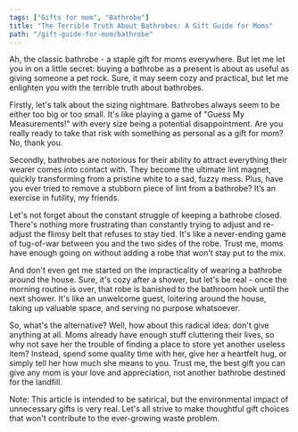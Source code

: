 ```yaml
---
tags: ["Gifts for mom", "Bathrobe"]
title: "The Terrible Truth About Bathrobes: A Gift Guide for Moms"
path: "/gift-guide-for-mom/bathrobe"
---
```


Ah, the classic bathrobe - a staple gift for moms everywhere. But let me let you in on a little secret: buying a bathrobe as a present is about as useful as giving someone a pet rock. Sure, it may seem cozy and practical, but let me enlighten you with the terrible truth about bathrobes. 

Firstly, let's talk about the sizing nightmare. Bathrobes always seem to be either too big or too small. It's like playing a game of "Guess My Measurements!" with every size being a potential disappointment. Are you really ready to take that risk with something as personal as a gift for mom? No, thank you.

Secondly, bathrobes are notorious for their ability to attract everything their wearer comes into contact with. They become the ultimate lint magnet, quickly transforming from a pristine white to a sad, fuzzy mess. Plus, have you ever tried to remove a stubborn piece of lint from a bathrobe? It’s an exercise in futility, my friends.

Let's not forget about the constant struggle of keeping a bathrobe closed. There's nothing more frustrating than constantly trying to adjust and re-adjust the flimsy belt that refuses to stay tied. It's like a never-ending game of tug-of-war between you and the two sides of the robe. Trust me, moms have enough going on without adding a robe that won't stay put to the mix.

And don't even get me started on the impracticality of wearing a bathrobe around the house. Sure, it's cozy after a shower, but let's be real - once the morning routine is over, that robe is banished to the bathroom hook until the next shower. It's like an unwelcome guest, loitering around the house, taking up valuable space, and serving no purpose whatsoever.

So, what's the alternative? Well, how about this radical idea: don't give anything at all. Moms already have enough stuff cluttering their lives, so why not save her the trouble of finding a place to store yet another useless item? Instead, spend some quality time with her, give her a heartfelt hug, or simply tell her how much she means to you. Trust me, the best gift you can give any mom is your love and appreciation, not another bathrobe destined for the landfill.

Note: This article is intended to be satirical, but the environmental impact of unnecessary gifts is very real. Let's all strive to make thoughtful gift choices that won't contribute to the ever-growing waste problem.